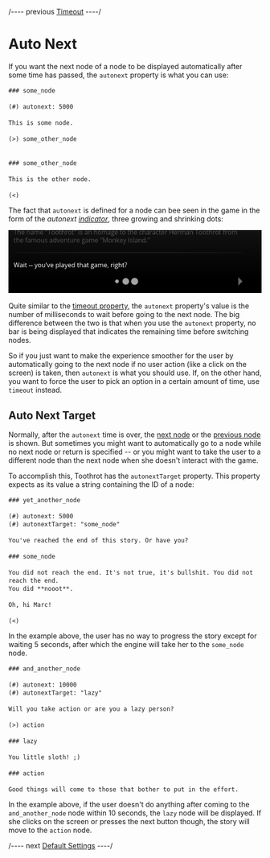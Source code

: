 
/---- previous
[Timeout](timeout.md)
----/

# Auto Next

If you want the next node of a node to be displayed automatically after some time has passed,
the `autonext` property is what you can use:

```toothrot
### some_node

(#) autonext: 5000

This is some node.

(>) some_other_node


### some_other_node

This is the other node.

(<)
```

The fact that `autonext` is defined for a node can bee seen in the game in the form of
the *autonext [indicator](indicators.md)*, three growing and shrinking dots:

![Autonext indicator](../../images/autonext-indicator.png)

Quite similar to the [timeout property](timeout.md), the `autonext` property's value is the
number of milliseconds to wait before going to the next node. The big difference between
the two is that when you use the `autonext` property, no bar is being displayed that indicates
the remaining time before switching nodes.

So if you just want to make the experience smoother for the user by automatically going to the
next node if no user action (like a click on the screen) is taken, then `autonext` is what
you should use. If, on the other hand, you want to force the user to pick an option in a
certain amount of time, use `timeout` instead.

## Auto Next Target

Normally, after the `autonext` time is over, the [next node](next-node.md) or
the [previous node](return-to-last.md) is shown. But sometimes you might want to automatically
go to a node while no next node or return is specified -- or you might want to take
the user to a different node than the next node when she doesn't interact with the game.

To accomplish this, Toothrot has the `autonextTarget` property. This property expects as its
value a string containing the ID of a node:

```toothrot
### yet_another_node

(#) autonext: 5000
(#) autonextTarget: "some_node"

You've reached the end of this story. Or have you?

### some_node

You did not reach the end. It's not true, it's bullshit. You did not reach the end.
You did **nooot**.

Oh, hi Marc!

(<)
```

In the example above, the user has no way to progress the story except for waiting 5 seconds,
after which the engine will take her to the `some_node` node.

```toothrot
### and_another_node

(#) autonext: 10000
(#) autonextTarget: "lazy"

Will you take action or are you a lazy person?

(>) action

### lazy

You little sloth! ;)

### action

Good things will come to those that bother to put in the effort.
```

In the example above, if the user doesn't do anything after coming to the `and_another_node` node
within 10 seconds, the `lazy` node will be displayed. If she clicks on the screen or presses
the next button though, the story will move to the `action` node.

/---- next
[Default Settings](default-settings.md)
----/

